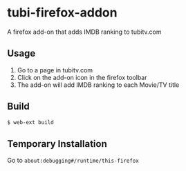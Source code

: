 # tubi-firefox-addon

A firefox add-on that adds IMDB ranking to tubitv.com

## Usage

1. Go to a page in tubitv.com
2. Click on the add-on icon in the firefox toolbar
3. The add-on will add IMDB ranking to each Movie/TV title

## Build

```bash
$ web-ext build
```

## Temporary Installation

Go to `about:debugging#/runtime/this-firefox`

